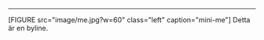 ________________________
[FIGURE src="image/me.jpg?w=60" class="left" caption="mini-me"]
Detta är en byline.
